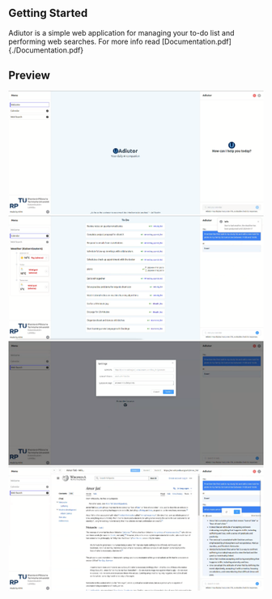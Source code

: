 ## Getting Started

Adiutor is a simple web application for managing your to-do list and performing web searches.
For more info read [Documentation.pdf]{./Documentation.pdf}

## Preview

![Frame 1](./preview/frame-1.png)
![Frame 2](./preview/frame-2.png)
![Frame 3](./preview/frame-3.png)
![Frame 4](./preview/frame-4.png)
